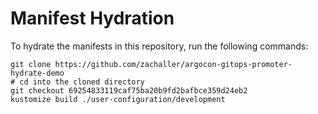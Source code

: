 # Manifest Hydration

To hydrate the manifests in this repository, run the following commands:

```shell
git clone https://github.com/zachaller/argocon-gitops-promoter-hydrate-demo
# cd into the cloned directory
git checkout 69254833119caf75ba20b9fd2bafbce359d24eb2
kustomize build ./user-configuration/development
```
